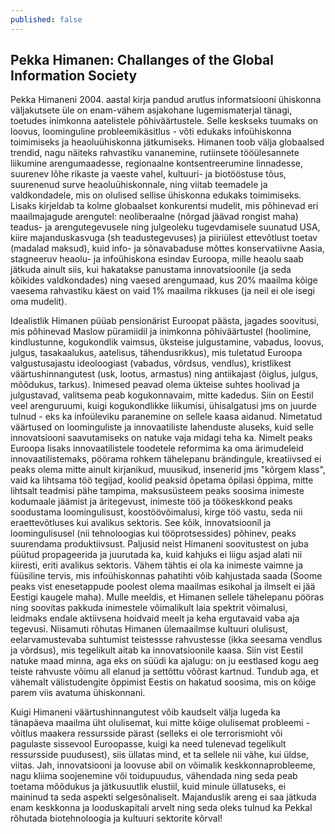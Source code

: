 ```yaml
---
published: false
---
```


## Pekka Himanen: Challanges of the Global Information Society
Pekka Himaneni 2004. aastal kirja pandud arutlus informatsiooni ühiskonna väljakutsete üle on enam-vähem asjakohane lugemismaterjal tänagi, toetudes inimkonna aatelistele põhiväärtustele. Selle keskseks tuumaks on loovus, loominguline probleemikäsitlus - võti edukaks infoühiskonna toimimiseks ja heaoluühiskonna jätkumiseks. Himanen toob välja globaalsed trendid, nagu näiteks rahvastiku vananemine, rutiinsete tööülesannete liikumine arengumaadesse, regionaalne kontsentreerumine linnadesse, suurenev lõhe rikaste ja vaeste vahel, kultuuri- ja biotööstuse tõus, suurenenud surve heaoluühiskonnale,  ning viitab teemadele ja valdkondadele, mis on olulised sellise ühiskonna edukaks toimimiseks. Lisaks kirjeldab ta kolme globaalset konkurentsi mudelit, mis põhinevad eri maailmajagude arengutel: neoliberaalne (nõrgad jäävad rongist maha) teadus- ja arengutegevusele ning julgeoleku tugevdamisele suunatud USA, kiire majanduskasvuga (sh teadustegevuses) ja piiriülest ettevõtlust toetav (madalad maksud), kuid info- ja sõnavabaduse mõttes konservatiivne Aasia, stagneeruv heaolu- ja infoühiskona esindav Euroopa, mille heaolu saab jätkuda ainult siis, kui hakatakse panustama innovatsioonile (ja seda kõikides valdkondades) ning vaesed arengumaad, kus 20% maailma kõige vaesema rahvastiku käest on vaid 1% maailma rikkuses (ja neil ei ole isegi oma mudelit). 
 
Idealistlik Himanen püüab pensionärist Euroopat päästa, jagades soovitusi, mis põhinevad Maslow püramiidil ja inimkonna põhiväärtustel (hoolimine, kindlustunne, kogukondlik vaimsus, üksteise julgustamine, vabadus, loovus, julgus, tasakaalukus, aatelisus, tähendusrikkus), mis tuletatud Euroopa valgustusajastu ideoloogiast (vabadus, võrdsus, vendlus), kristlikest väärtushinnangutest (usk, lootus, armastus) ning antiikajast (õiglus, julgus, mõõdukus, tarkus). Inimesed peavad olema ükteise suhtes hoolivad ja julgustavad, valitsema peab kogukonnavaim, mitte kadedus. Siin on Eestil veel arenguruumi, kuigi kogukondlikke liikumisi, ühisalgatusi jms on juurde tulnud - eks ka infoüleviku paranemine on sellele kaasa aidanud. Nimetatud väärtused on loominguliste ja innovaatiliste lahenduste aluseks, kuid selle innovatsiooni saavutamiseks on natuke vaja midagi teha ka. Nimelt peaks Euroopa lisaks innovaatilistele toodetele reformima ka oma ärimudeleid innovaatilistemaks, pöörama rohkem tähelepanu brändingule, kreatiivsed ei peaks olema mitte ainult kirjanikud, muusikud, insenerid jms "kõrgem klass", vaid ka lihtsama töö tegijad, koolid peaksid õpetama õpilasi õppima, mitte lihtsalt teadmisi pähe tampima, maksusüsteem peaks soosima inimeste kodumaale jäämist ja äritegevust, inimeste töö ja töökeskkond peaks soodustama loomingulisust, koostöövõimalusi, kirge töö vastu, seda nii eraettevõtluses kui avalikus sektoris. See kõik, innovatsioonil ja loomingulisusel (nii tehnoloogias kui tööprotsessides) põhinev, peaks suurendama produktiivsust. Paljusid neist Himaneni soovitustest on juba püütud propageerida ja juurutada ka, kuid kahjuks ei liigu asjad alati nii kiiresti, eriti avalikus sektoris. Vähem tähtis ei ola ka inimeste vaimne ja füüsiline tervis, mis infoühiskonnas pahatihti võib kahjustada saada (Soome peaks vist enesetappude poolest olema maailmas esikohal ja ilmselt ei jää Eestigi kaugele maha). Mulle meeldis, et Himanen sellele tähelepanu pööras ning soovitas pakkuda inimestele võimalikult laia spektrit võimalusi, leidmaks endale aktiivsena hoidvaid meelt ja keha ergutavaid vaba aja tegevusi. Niisamuti rõhutas Himanen ülemaailmse kultuuri olulisust, eelarvamustevaba suhtumist teistessse rahvustesse (ikka seesama vendlus ja võrdsus), mis tegelikult aitab ka innovatsioonile kaasa. Siin vist Eestil natuke maad minna, aga eks on süüdi ka ajalugu: on ju eestlased kogu aeg teiste rahvuste võimu all elanud ja settõttu võõrast kartnud. Tundub aga, et  vähemalt välistudengite õppimist Eestis on hakatud soosima, mis on kõige parem viis avatuma ühiskonnani.    
 
Kuigi Himaneni väärtushinnangutest võib kaudselt välja lugeda ka tänapäeva maailma üht olulisemat, kui mitte kõige olulisemat probleemi - võitlus maakera ressursside pärast (selleks ei ole terrorismioht või pagulaste sissevool Euroopasse, kuigi ka need tulenevad tegelikult ressursside puudusest), siis üllatas mind, et ta sellele nii vähe, kui üldse, viitas. Jah, innovatsiooni ja loovuse abil on võimalik keskkonnaprobleeme, nagu kliima soojenemine või toidupuudus, vähendada ning seda peab toetama mõõdukus ja jätkusuutlik elustiil, kuid minule üllatuseks, ei maininud ta seda aspekti selgesõnaliselt.  Majanduslik areng ei saa jätkuda enam keskkonna ja looduskapitali arvelt ning seda oleks tulnud ka Pekkal rõhutada biotehnoloogia ja kultuuri sektorite kõrval! 

